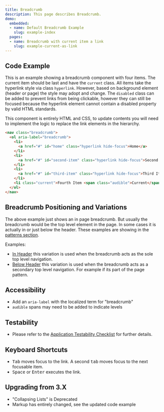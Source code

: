 ```yaml
---
title: Breadcrumb
description: This page describes Breadcrumb.
demo:
  embedded:
  - name: Default Breadcrumb Example
    slug: example-index
  pages:
  - name: Breadcrumb with current item a link
    slug: example-current-as-link
---
```


## Code Example

This is an example showing a breadcrumb component with four items. The current item should be last and have the `current` class. All items take the hyperlink style via class `hyperlink`. However, based on background element (header or page) the style may adopt and change. The `disabled` class can be added to prevent links from being clickable, however they can still be focused because the hyperlink element cannot contain a disabled property by valid HTML standards.

This component is entirely HTML and CSS, to update contents you will need to implement the logic to replace the link elements in the hierarchy.

```html
<nav class="breadcrumb">
  <ol aria-label="breadcrumb">
    <li>
      <a href="#" id="home" class="hyperlink hide-focus">Home</a>
    </li>
    <li>
      <a href="#" id="second-item" class="hyperlink hide-focus">Second Item</a>
    </li>
    <li>
      <a href="#" id="third-item" class="hyperlink hide-focus">Third Item</a>
    </li>
    <li class="current">Fourth Item <span class="audible">Current</span></li>
  </ol>
</nav>
```

## Breadcrumb Positioning and Variations

The above example just shows an in page breadcrumb. But usually the breadcrumb would be the top level element in the page. In some cases it is actually in or just below the header. These examples are showing in the [patterns section](./demo/patterns/list).

Examples:

- [In Header](./demo/patterns/navigation-breadcrumbs) this variation is used when the breadcrumb acts as the sole top level navigation.
- [Below Header](./demo/patterns/navigation-breadcrumbs-alternate) this variation is used when the breadcrumb acts as a secondary top level navigation. For example if its part of the page pattern.

## Accessibility

- Add an `aria-label` with the localized term for "breadcrumb"
- `audible` spans may need to be added to indicate levels

## Testability

- Please refer to the [Application Testability Checklist](/resources/application-testability-checklist) for further details.

## Keyboard Shortcuts

- <kbd>Tab</kbd> moves focus to the link. A second <kbd>tab</kbd> moves focus to the next focusable item.
- <kbd>Space</kbd> or <kbd>Enter</kbd> executes the link.

## Upgrading from 3.X

- "Collapsing Lists" is Deprecated
- Markup has entirely changed, see the updated code example
